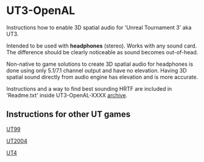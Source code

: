 # UT3-OpenAL
Instructions how to enable 3D spatial audio for 'Unreal Tournament 3' aka UT3.

Intended to be used with **headphones** (stereo). Works with any sound card.  
The difference should be clearly noticeable as sound becomes out-of-head.

Non-native to game solutions to create 3D spatial audio for headphones is done using only 5.1/7.1 channel output and have no elevation.
Having 3D spatial sound directly from audio engine has elevation and is more accurate.  

Instructions and a way to find best sounding HRTF are included in 'Readme.txt' inside UT3-OpenAL-XXXX [archive](https://github.com/main-exe/UT3-OpenAL/releases).

## Instructions for other UT games

[UT99](https://github.com/main-exe/UT99-OpenAL)

[UT2004](https://github.com/main-exe/UT2004-OpenAL)

[UT4](https://github.com/main-exe/UT4-OpenAL)
